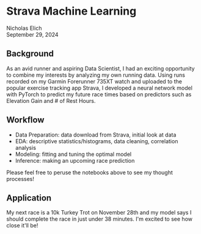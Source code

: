# Strava Machine Learning
Nicholas Elich  
September 29, 2024

## Background
As an avid runner and aspiring Data Scientist, I had an exciting opportunity to combine my interests by analyzing my own running data. Using runs recorded on my Garmin Forerunner 735XT watch and uploaded to the popular exercise tracking app Strava, I developed a neural network model with PyTorch to predict my future race times based on predictors such as Elevation Gain and # of Rest Hours. 

## Workflow
- Data Preparation: data download from Strava, initial look at data
- EDA: descriptive statistics/histograms, data cleaning, correlation analysis
- Modeling: fitting and tuning the optimal model
- Inference: making an upcoming race prediction

Please feel free to peruse the notebooks above to see my thought processes!

## Application
My next race is a 10k Turkey Trot on November 28th and my model says I should complete the race in just under 38 minutes. I'm excited to see how close it'll be!

